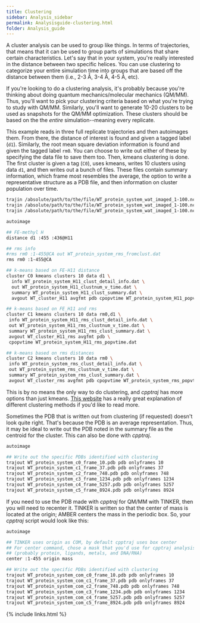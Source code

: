 ```yaml
---
title: Clustering
sidebar: Analysis_sidebar
permalink: Analysisguide-clustering.html
folder: Analysis_guide
---
```


<link rel="stylesheet" href="css/theme-purple.css">

A cluster analysis can be used to group like things.
In terms of trajectories, that means that it can be used to group parts of
simulations that share certain characteristics.
Let's say that in your system, you're really interested in the distance
between two specific helices.
You can use clustering to categorize your entire simulation time into groups
that are based off the distance between them
(i.e., 2-3 &#8491;, 3-4 &#8491;, 4-5 &#8491;, etc).

If you're looking to do a clustering analysis, it's probably because you're
thinking about doing quantum mechanics/molecular mechanics (QM/MM).
Thus, you'll want to pick your clustering criteria based on what you're trying
to study with QM/MM.
Similarly, you'll want to generate 10-20 clusters to be used as snapshots for
the QM/MM optimization.
These clusters should be based on the the *entire* simulation--meaning
every replicate.

This example reads in three full replicate trajectories and then autoimages them.
From there, the distance of interest is found and given a tagged label (`d1`).
Similarly, the root mean square deviation information is found and given the
tagged label `rm0`.
You can choose to write out either of these by specifying the data file to
save them too.
Then, kmeans clustering is done.
The first cluster is given a tag (`C0`), uses kmeans, writes 10 clusters using
data `d1`, and then writes out a bunch of files.
These files contain summary information, which frame most resembles the
average, the option to write a representative structure as a PDB file, and then
information on cluster population over time.
```bash
trajin /absolute/path/to/the/file/WT_protein_system_wat_imaged_1-100.nc
trajin /absolute/path/to/the/file/WT_protein_system_wat_imaged_1-100.nc
trajin /absolute/path/to/the/file/WT_protein_system_wat_imaged_1-100.nc

autoimage

## FE-methyl H
distance d1 :455 :436@H11

## rms info
#rms rm0 :1-455@CA out WT_protein_system_rms_fromclust.dat
rms rm0 :1-455@CA

## k-means based on FE-H11 distance
cluster C0 kmeans clusters 10 data d1 \
  info WT_protein_system_H11_clust_detail_info.dat \
  out WT_protein_system_H11_clustnum_v_time.dat \
  summary WT_protein_system_H11_clust_summary.dat \
  avgout WT_cluster_H11 avgfmt pdb cpopvtime WT_protein_system_H11_popvtime.dat

## k-means based on FE_H11 and rms
cluster C1 kmeans clusters 10 data rm0,d1 \
 info WT_protein_system_H11_rms_clust_detail_info.dat \
 out WT_protein_system_H11_rms_clustnum_v_time.dat \
 summary WT_protein_system_H11_rms_clust_summary.dat \
 avgout WT_cluster_H11_rms avgfmt pdb \
 cpopvtime WT_protein_system_H11_rms_popvtime.dat

## k-means based on rms distances
cluster C2 kmeans clusters 10 data rm0 \
 info WT_protein_system_rms_clust_detail_info.dat \
 out WT_protein_system_rms_clustnum_v_time.dat \
 summary WT_protein_system_rms_clust_summary.dat \
 avgout WT_cluster_rms avgfmt pdb cpopvtime WT_protein_system_rms_popvtime.dat
```

This is by no means the only way to do clustering, and *cpptraj* has more
options than just kmeans.
[This website](https://dashee87.github.io/data%20science/general/Clustering-with-Scikit-with-GIFs/)
has a really great explanation of different clustering methods if you'd like
to read more.

Sometimes the PDB that is written out from clustering (if requested) doesn't
look quite right. That's because the PDB is an average representation.
Thus, it may be ideal to write out the PDB noted in the summary file as
the centroid for the cluster. This can also be done with *cpptraj*.
```bash
autoimage

## Write out the specific PDBs identified with clustering
trajout WT_protein_system_c0_frame_10.pdb pdb onlyframes 10
trajout WT_protein_system_c1_frame_37.pdb pdb onlyframes 37
trajout WT_protein_system_c2_frame_748.pdb pdb onlyframes 748
trajout WT_protein_system_c3_frame_1234.pdb pdb onlyframes 1234
trajout WT_protein_system_c4_frame_5257.pdb pdb onlyframes 5257
trajout WT_protein_system_c5_frame_8924.pdb pdb onlyframes 8924
```

If you need to use the PDB made with *cpptraj* for QM/MM with TINKER, then you
will need to recenter it.
TINKER is written so that the center of mass is located at the origin; AMBER
centers the mass in the periodic box.
So, your *cpptraj* script would look like this:
```bash
autoimage

## TINKER uses origin as COM, by default cpptraj uses box center
## For center command, chose a mask that you'd use for cpptraj analysis
## (probably protein, ligands, metals, and DNA/RNA)
center :1-455 origin mass

## Write out the specific PDBs identified with clustering
trajout WT_protein_system_com_c0_frame_10.pdb pdb onlyframes 10
trajout WT_protein_system_com_c1_frame_37.pdb pdb onlyframes 37
trajout WT_protein_system_com_c2_frame_748.pdb pdb onlyframes 748
trajout WT_protein_system_com_c3_frame_1234.pdb pdb onlyframes 1234
trajout WT_protein_system_com_c4_frame_5257.pdb pdb onlyframes 5257
trajout WT_protein_system_com_c5_frame_8924.pdb pdb onlyframes 8924
```

{% include links.html %}
